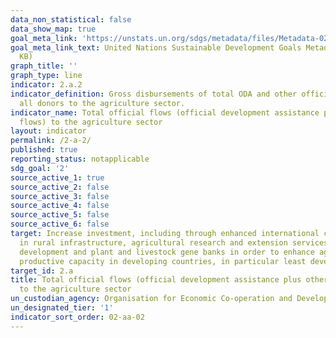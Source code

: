 ```yaml
---
data_non_statistical: false
data_show_map: true
goal_meta_link: 'https://unstats.un.org/sdgs/metadata/files/Metadata-02-0A-02.pdf '
goal_meta_link_text: United Nations Sustainable Development Goals Metadata (PDF 210
  KB)
graph_title: ''
graph_type: line
indicator: 2.a.2
indicator_definition: Gross disbursements of total ODA and other official flows from
  all donors to the agriculture sector.
indicator_name: Total official flows (official development assistance plus other official
  flows) to the agriculture sector
layout: indicator
permalink: /2-a-2/
published: true
reporting_status: notapplicable
sdg_goal: '2'
source_active_1: true
source_active_2: false
source_active_3: false
source_active_4: false
source_active_5: false
source_active_6: false
target: Increase investment, including through enhanced international cooperation,
  in rural infrastructure, agricultural research and extension services, technology
  development and plant and livestock gene banks in order to enhance agricultural
  productive capacity in developing countries, in particular least developed countries
target_id: 2.a
title: Total official flows (official development assistance plus other official flows)
  to the agriculture sector
un_custodian_agency: Organisation for Economic Co-operation and Development (OECD)
un_designated_tier: '1'
indicator_sort_order: 02-aa-02
---
```

